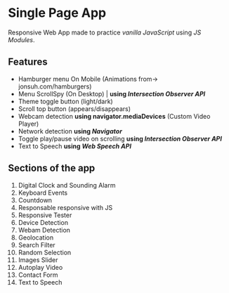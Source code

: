 # Single Page App
Responsive Web App made to practice _vanilla JavaScript_ using _JS Modules_.

## Features
* Hamburger menu On Mobile (Animations from-> jonsuh.com/hamburgers)
* Menu ScrollSpy (On Desktop) | **using _Intersection Observer API_**
* Theme toggle button (light/dark)
* Scroll top button (appears/disappears)
* Webcam detection **using navigator.mediaDevices** (Custom Video Player)
* Network detection **using _Navigator_**
* Toggle play/pause video on scrolling **using _Intersection Observer API_**
* Text to Speech **using _Web Speech API_**

## Sections of the app
1. Digital Clock and Sounding Alarm
2. Keyboard Events
3. Countdown
4. Responsable responsive with JS
5. Responsive Tester
6. Device Detection
7. Webam Detection
8. Geolocation
9. Search Filter
10. Random Selection
11. Images Slider
12. Autoplay Video
13. Contact Form
14. Text to Speech
